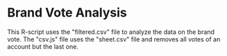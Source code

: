 # Brand Vote Analysis

This R-script uses the "filtered.csv" file to analyze the data on the brand vote. The "csv.js" file uses the "sheet.csv" file and removes all votes of an account but the last one.
